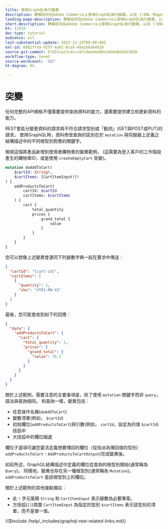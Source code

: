 ```yaml
---
title: 使用GraphQL執行變異
description: 瞭解如何在Adobe Commerce上使用GraphQL執行變異，以及 [!DNL Magento Open Source]. 使用POST呼叫執行您的第一個變異。
landing-page-description: 瞭解如何在Adobe Commerce上使用GraphQL執行變異，以及 [!DNL Magento Open Source]. 使用POST呼叫執行您的第一個變異。
short-description: 瞭解如何在Adobe Commerce上使用GraphQL執行變異，以及 [!DNL Magento Open Source]. 使用POST呼叫執行您的第一個變異。
kt: 11524
doc-type: tutorial
audience: all
last-substantial-update: 2022-12-13T00:00:00Z
exl-id: 6b82ffda-925f-4a81-8ca5-49a2b8ab4929
source-git-commit: 67d21ca23cdccc87cdeed4a08a3ebb48e5bd1030
workflow-type: tm+mt
source-wordcount: '357'
ht-degree: 0%

---
```


# 突變

任何完整的API規格不僅需要提供查詢資料的能力，還需要提供建立和更新資料的能力。

REST會區分變更資料的請求與不符合請求型別或「動詞」(GET與POST或PUT)的請求。
使用GraphQL時，資料修改查詢的區別在於 `mutation` 與伺服器上定義之結構描述中的不同根型別對應的關鍵字。

檢視這個將產品新增到使用者購物車的變異範例。 (這需要為登入客戶的工作階段產生的購物車ID，或是使用 `createEmptyCart` 突變)。

```graphql
mutation doAddToCart(
    $cartId: String!,
    $cartItems: [CartItemInput!]!
) {
    addProductsToCart(
        cartId: $cartId
        cartItems: $cartItems
    ) {
        cart {
            total_quantity
            prices {
                grand_total {
                    value
                }
            }
        }
    }
}
```

您可以想像上述變異會連同下列變數字典一起在要求中傳送：

```json
{
  "cartId": "{cart-id}",
  "cartItems": [
    {
      "quantity": 1,
      "sku": "VT01-RN-XS"
    }
  ]
}
```

最後，您可能會收到如下的回應：

```json
{
  "data": {
    "addProductsToCart": {
      "cart": {
        "total_quantity": 1,
        "prices": {
          "grand_total": {
            "value": 35.2
          }
        }
      }
    }
  }
}
```

關於上述範例，需要注意的主要事項是，除了使用 `mutation` 關鍵字而非 `query`，語法與查詢相同。 和查詢一樣，變異包括：

* 任意操作名稱(`doAddToCart`)
* 變數清單(例如， `$cartId`)
* 初始欄位(`addProductsToCart`)與引數(例如， `cartId`，設定為的值 `$cartId`)括弧中
* 大括弧中的欄位細選

欄位子選項可讓您靈活定義想要傳回的欄位（從指派為傳回值的型別） `addProductsToCart` - `AddProductsToCartOutput`)完成變異後。

如前所述，GraphQL結構描述中定義的欄位從查詢的根型別開始(通常稱為 `Query`)。 同樣地，變異也存在另一種根型別(通常稱為 `Mutation`)。 `addProductsToCart` 是該根型別上的欄位。

關於上述範例的其他幾點備註：

* 此 `!` 字元尾碼 `String` 和 `CartItemInput` 表示變數為必要專案。
* 方括弧(`[]`)周圍 `CartItemInput` 為指定的型別 `$cartItems` 表示該型別的清單，而不是單一值。

{{$include /help/_includes/graphql-rest-related-links.md}}
